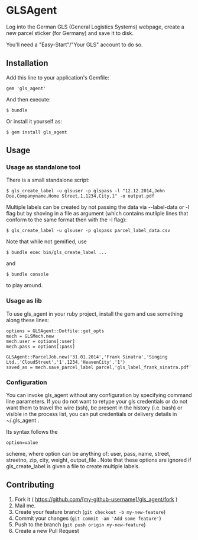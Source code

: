 # GLSAgent

Log into the German GLS (General Logistics Systems) webpage, create a new parcel sticker (for Germany) and save it to disk.

You'll need a "Easy-Start"/"Your GLS" account to do so.

## Installation

Add this line to your application's Gemfile:

    gem 'gls_agent'

And then execute:

    $ bundle

Or install it yourself as:

    $ gem install gls_agent

## Usage

### Usage as standalone tool

There is a small standalone script:

    $ gls_create_label -u glsuser -p glspass -l "12.12.2014,John Doe,Companyname,Home Street,1,1234,City,1" -o output.pdf

Multiple labels can be created by not passing the data via --label-data or -l flag but by shoving in a file as argument (which contains mutliple lines that conform to the same format then with the -l flag):

    $ gls_create_label -u glsuser -p glspass parcel_label_data.csv

Note that while not gemified, use

    $ bundle exec bin/gls_create_label ...

and

    $ bundle console

to play around.

### Usage as lib

To use gls_agent in your ruby project, install the gem and use something along these lines:

    options = GLSAgent::Dotfile::get_opts
    mech = GLSMech.new
    mech.user = options[:user]
    mech.pass = options[:pass]

    GLSAgent::ParcelJob.new('31.01.2014','Frank Sinatra','Singing Ltd.,'CloudStreet','1',1234,'HeavenCity','1')
    saved_as = mech.save_parcel_label parcel,'gls_label_frank_sinatra.pdf'

### Configuration

You can invoke gls_agent without any configuration by specifying command line parameters.
If you do not want to retype your gls credentials or do not want them to travel the wire (ssh), be present in the history (i.e. bash) or visible in the process list, you can put credentials or delivery details in ~/.gls_agent .

Its syntax follows the

    option=value

scheme, where option can be anything of: user, pass, name, street, streetno, zip, city, weight, output_file .
Note that these options are ignored if gls_create_label is given a file to create multiple labels.

## Contributing

1. Fork it ( https://github.com/[my-github-username]/gls_agent/fork )
2. Mail me.
3. Create your feature branch (`git checkout -b my-new-feature`)
4. Commit your changes (`git commit -am 'Add some feature'`)
5. Push to the branch (`git push origin my-new-feature`)
6. Create a new Pull Request
